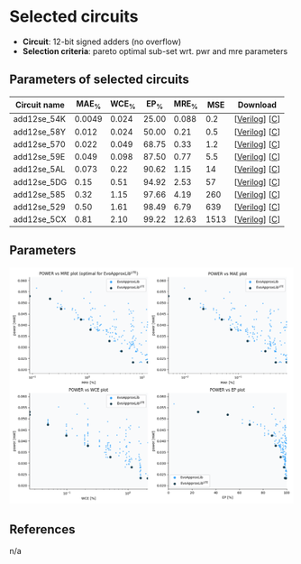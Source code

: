 
Selected circuits
===================
 - **Circuit**: 12-bit signed adders (no overflow)
 - **Selection criteria**: pareto optimal sub-set wrt. pwr and mre parameters

Parameters of selected circuits
----------------------------

| Circuit name | MAE<sub>%</sub> | WCE<sub>%</sub> | EP<sub>%</sub> | MRE<sub>%</sub> | MSE | Download |
| --- |  --- | --- | --- | --- | --- | --- | 
| add12se_54K | 0.0049 | 0.024 | 25.00 | 0.088 | 0.2 |  [[Verilog](add12se_54K.v)]  [[C](add12se_54K.c)] |
| add12se_58Y | 0.012 | 0.024 | 50.00 | 0.21 | 0.5 |  [[Verilog](add12se_58Y.v)]  [[C](add12se_58Y.c)] |
| add12se_570 | 0.022 | 0.049 | 68.75 | 0.33 | 1.2 |  [[Verilog](add12se_570.v)]  [[C](add12se_570.c)] |
| add12se_59E | 0.049 | 0.098 | 87.50 | 0.77 | 5.5 |  [[Verilog](add12se_59E.v)]  [[C](add12se_59E.c)] |
| add12se_5AL | 0.073 | 0.22 | 90.62 | 1.15 | 14 |  [[Verilog](add12se_5AL.v)]  [[C](add12se_5AL.c)] |
| add12se_5DG | 0.15 | 0.51 | 94.92 | 2.53 | 57 |  [[Verilog](add12se_5DG.v)]  [[C](add12se_5DG.c)] |
| add12se_585 | 0.32 | 1.15 | 97.66 | 4.19 | 260 |  [[Verilog](add12se_585.v)]  [[C](add12se_585.c)] |
| add12se_529 | 0.50 | 1.61 | 98.49 | 6.79 | 639 |  [[Verilog](add12se_529.v)]  [[C](add12se_529.c)] |
| add12se_5CX | 0.81 | 2.10 | 99.22 | 12.63 | 1513 |  [[Verilog](add12se_5CX.v)]  [[C](add12se_5CX.c)] |
    
Parameters
--------------
![Parameters figure](fig.png)

References
--------------
n/a

             